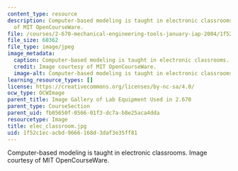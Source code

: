 ```yaml
---
content_type: resource
description: Computer-based modeling is taught in electronic classrooms. Image courtesy
  of MIT OpenCourseWare.
file: /courses/2-670-mechanical-engineering-tools-january-iap-2004/1f52c1ecacbd9666168d3daf3e35ff81_elec_classroom.jpg
file_size: 60362
file_type: image/jpeg
image_metadata:
  caption: Computer-based modeling is taught in electronic classrooms.
  credit: Image courtesy of MIT OpenCourseWare.
  image-alt: Computer-based modeling is taught in electronic classrooms.
learning_resource_types: []
license: https://creativecommons.org/licenses/by-nc-sa/4.0/
ocw_type: OCWImage
parent_title: Image Gallery of Lab Equipment Used in 2.670
parent_type: CourseSection
parent_uid: fb05650f-0566-01f3-dc7a-b8e25aca4dda
resourcetype: Image
title: elec_classroom.jpg
uid: 1f52c1ec-acbd-9666-168d-3daf3e35ff81
---
```

Computer-based modeling is taught in electronic classrooms. Image courtesy of MIT OpenCourseWare.